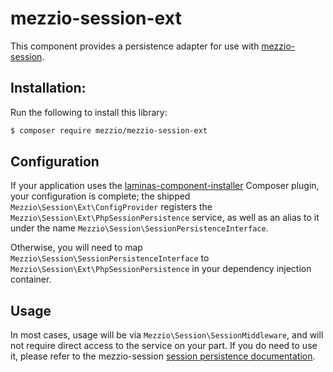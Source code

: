 # mezzio-session-ext

This component provides a persistence adapter for use with
[mezzio-session](https://docs.mezzio.dev/mezzio-session/).

## Installation:

Run the following to install this library:

```bash
$ composer require mezzio/mezzio-session-ext
```

## Configuration

If your application uses the [laminas-component-installer](https://docs.laminas.dev/laminas-component-installer)
Composer plugin, your configuration is complete; the shipped
`Mezzio\Session\Ext\ConfigProvider` registers the
`Mezzio\Session\Ext\PhpSessionPersistence` service, as well as an alias
to it under the name `Mezzio\Session\SessionPersistenceInterface`.

Otherwise, you will need to map `Mezzio\Session\SessionPersistenceInterface`
to `Mezzio\Session\Ext\PhpSessionPersistence` in your dependency
injection container.

## Usage

In most cases, usage will be via `Mezzio\Session\SessionMiddleware`,
and will not require direct access to the service on your part. If you do need
to use it, please refer to the mezzio-session [session persistence
documentation](https://docs.mezzio.dev/mezzio-session/persistence/).
